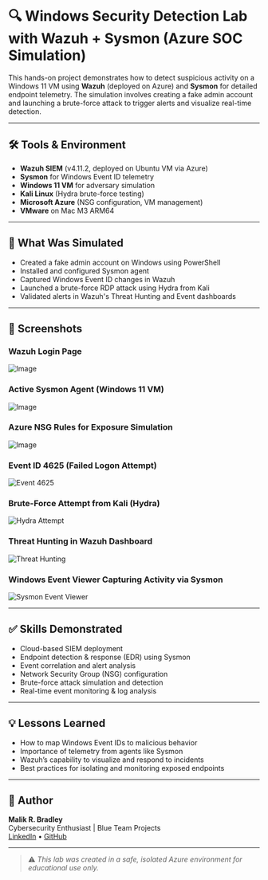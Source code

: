# 🔍 Windows Security Detection Lab with Wazuh + Sysmon (Azure SOC Simulation)

This hands-on project demonstrates how to detect suspicious activity on a Windows 11 VM using **Wazuh** (deployed on Azure) and **Sysmon** for detailed endpoint telemetry. The simulation involves creating a fake admin account and launching a brute-force attack to trigger alerts and visualize real-time detection.

---

## 🛠️ Tools & Environment

- **Wazuh SIEM** (v4.11.2, deployed on Ubuntu VM via Azure)
- **Sysmon** for Windows Event ID telemetry
- **Windows 11 VM** for adversary simulation
- **Kali Linux** (Hydra brute-force testing)
- **Microsoft Azure** (NSG configuration, VM management)
- **VMware** on Mac M3 ARM64

---

## 🚨 What Was Simulated

- Created a fake admin account on Windows using PowerShell
- Installed and configured Sysmon agent
- Captured Windows Event ID changes in Wazuh
- Launched a brute-force RDP attack using Hydra from Kali
- Validated alerts in Wazuh's Threat Hunting and Event dashboards

---

## 📸 Screenshots

### Wazuh Login Page
![Image](https://github.com/user-attachments/assets/f9ff469e-ff1b-4980-8000-5cf556be3620)

### Active Sysmon Agent (Windows 11 VM)
![Image](https://github.com/user-attachments/assets/8c78a3d4-c38f-487f-8f56-7b0b204f64df)

### Azure NSG Rules for Exposure Simulation
![Image](https://github.com/user-attachments/assets/a2c8ba23-a8a5-461a-9ca6-47498f2f106d)

### Event ID 4625 (Failed Logon Attempt)
![Event 4625](./Screenshot%202025-05-06%20at%208.35.02%20AM.jpeg)

### Brute-Force Attempt from Kali (Hydra)
![Hydra Attempt](./Screenshot%202025-05-06%20at%206.51.01%20AM.jpeg)

### Threat Hunting in Wazuh Dashboard
![Threat Hunting](./Screenshot%202025-05-06%20at%208.29.54%20AM.jpeg)

### Windows Event Viewer Capturing Activity via Sysmon
![Sysmon Event Viewer](./Screenshot%202025-05-06%20at%208.27.13%20AM.jpeg)

---

## ✅ Skills Demonstrated

- Cloud-based SIEM deployment
- Endpoint detection & response (EDR) using Sysmon
- Event correlation and alert analysis
- Network Security Group (NSG) configuration
- Brute-force attack simulation and detection
- Real-time event monitoring & log analysis

---

## 💡 Lessons Learned

- How to map Windows Event IDs to malicious behavior
- Importance of telemetry from agents like Sysmon
- Wazuh’s capability to visualize and respond to incidents
- Best practices for isolating and monitoring exposed endpoints

---

## 👤 Author

**Malik R. Bradley**  
Cybersecurity Enthusiast | Blue Team Projects  
[LinkedIn](https://www.linkedin.com/in/malik-bradley-a1273b28a/) • [GitHub](https://github.com/MalikRBradley)

---

> ⚠️ *This lab was created in a safe, isolated Azure environment for educational use only.*
